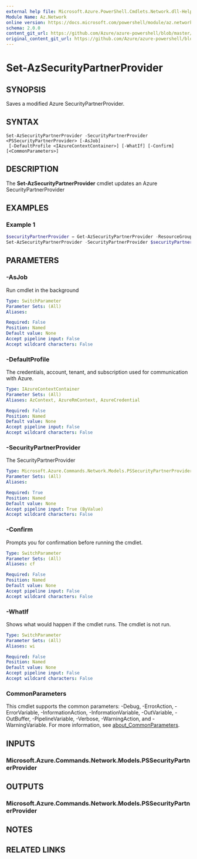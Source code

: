 ```yaml
---
external help file: Microsoft.Azure.PowerShell.Cmdlets.Network.dll-Help.xml
Module Name: Az.Network
online version: https://docs.microsoft.com/powershell/module/az.network/set-azsecuritypartnerprovider
schema: 2.0.0
content_git_url: https://github.com/Azure/azure-powershell/blob/master/src/Network/Network/help/Set-AzSecurityPartnerProvider.md
original_content_git_url: https://github.com/Azure/azure-powershell/blob/master/src/Network/Network/help/Set-AzSecurityPartnerProvider.md
---
```


# Set-AzSecurityPartnerProvider

## SYNOPSIS
Saves a modified Azure SecurityPartnerProvider.

## SYNTAX

```
Set-AzSecurityPartnerProvider -SecurityPartnerProvider <PSSecurityPartnerProvider> [-AsJob]
 [-DefaultProfile <IAzureContextContainer>] [-WhatIf] [-Confirm] [<CommonParameters>]
```

## DESCRIPTION
The **Set-AzSecurityPartnerProvider** cmdlet updates an Azure SecurityPartnerProvider

## EXAMPLES

### Example 1
```powershell
$securityPartnerProvider = Get-AzSecurityPartnerProvider -ResourceGroupName securityPartnerProviderRG -Name securityPartnerProvider
Set-AzSecurityPartnerProvider -SecurityPartnerProvider $securityPartnerProvider
```


## PARAMETERS

### -AsJob
Run cmdlet in the background

```yaml
Type: SwitchParameter
Parameter Sets: (All)
Aliases:

Required: False
Position: Named
Default value: None
Accept pipeline input: False
Accept wildcard characters: False
```

### -DefaultProfile
The credentials, account, tenant, and subscription used for communication with Azure.

```yaml
Type: IAzureContextContainer
Parameter Sets: (All)
Aliases: AzContext, AzureRmContext, AzureCredential

Required: False
Position: Named
Default value: None
Accept pipeline input: False
Accept wildcard characters: False
```

### -SecurityPartnerProvider
The SecurityPartnerProvider

```yaml
Type: Microsoft.Azure.Commands.Network.Models.PSSecurityPartnerProvider
Parameter Sets: (All)
Aliases:

Required: True
Position: Named
Default value: None
Accept pipeline input: True (ByValue)
Accept wildcard characters: False
```

### -Confirm
Prompts you for confirmation before running the cmdlet.

```yaml
Type: SwitchParameter
Parameter Sets: (All)
Aliases: cf

Required: False
Position: Named
Default value: None
Accept pipeline input: False
Accept wildcard characters: False
```

### -WhatIf
Shows what would happen if the cmdlet runs.
The cmdlet is not run.

```yaml
Type: SwitchParameter
Parameter Sets: (All)
Aliases: wi

Required: False
Position: Named
Default value: None
Accept pipeline input: False
Accept wildcard characters: False
```

### CommonParameters
This cmdlet supports the common parameters: -Debug, -ErrorAction, -ErrorVariable, -InformationAction, -InformationVariable, -OutVariable, -OutBuffer, -PipelineVariable, -Verbose, -WarningAction, and -WarningVariable. For more information, see [about_CommonParameters](http://go.microsoft.com/fwlink/?LinkID=113216).

## INPUTS

### Microsoft.Azure.Commands.Network.Models.PSSecurityPartnerProvider

## OUTPUTS

### Microsoft.Azure.Commands.Network.Models.PSSecurityPartnerProvider

## NOTES

## RELATED LINKS
